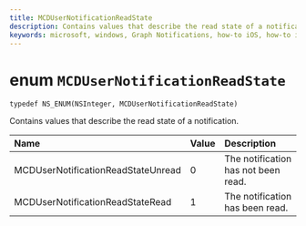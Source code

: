```yaml
---
title: MCDUserNotificationReadState
description: Contains values that describe the read state of a notification.
keywords: microsoft, windows, Graph Notifications, how-to iOS, how-to iPhone 
---
```


# enum `MCDUserNotificationReadState`

```
typedef NS_ENUM(NSInteger, MCDUserNotificationReadState)
```

Contains values that describe the read state of a notification.

|Name | Value | Description |
|:-- |:-- |:-- |
|    MCDUserNotificationReadStateUnread |0| The notification has not been read. |
|   MCDUserNotificationReadStateRead | 1| The notification has been read.|